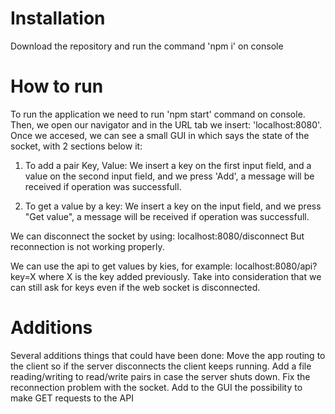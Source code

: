 # Installation
Download the repository and run the command 'npm i' on console

# How to run
To run the application we need to run 'npm start' command on console.
Then, we open our navigator and in the URL tab we insert: 'localhost:8080'.
Once we accesed, we can see a small GUI in which says the state of the socket, with 2 sections below it:

1. To add a pair Key, Value:
  We insert a key on the first input field, and a value on the second input field, and we press 'Add', a message will be received if operation was successfull.

2. To get a value by a key:
  We insert a key on the input field, and we press "Get value", a message will be received if operation was successfull.
  
We can disconnect the socket by using:
localhost:8080/disconnect
But reconnection is not working properly.

We can use the api to get values by kies, for example:
localhost:8080/api?key=X
where X is the key added previously.
Take into consideration that we can still ask for keys even if the web socket is disconnected.

# Additions 
Several additions things that could have been done:
Move the app routing to the client so if the server disconnects the client keeps running.
Add a file reading/writing to read/write pairs in case the server shuts down.
Fix the reconnection problem with the socket.
Add to the GUI the possibility to make GET requests to the API
